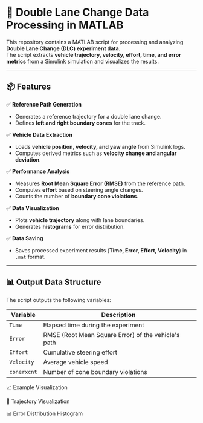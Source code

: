 # 🚗 Double Lane Change Data Processing in MATLAB

This repository contains a MATLAB script for processing and analyzing **Double Lane Change (DLC) experiment data**.  
The script extracts **vehicle trajectory, velocity, effort, time, and error metrics** from a Simulink simulation and visualizes the results.

---

## 📦 Features

✅ **Reference Path Generation**  
- Generates a reference trajectory for a double lane change.  
- Defines **left and right boundary cones** for the track.

✅ **Vehicle Data Extraction**  
- Loads **vehicle position, velocity, and yaw angle** from Simulink logs.  
- Computes derived metrics such as **velocity change and angular deviation**.

✅ **Performance Analysis**  
- Measures **Root Mean Square Error (RMSE)** from the reference path.  
- Computes **effort** based on steering angle changes.  
- Counts the number of **boundary cone violations**.

✅ **Data Visualization**  
- Plots **vehicle trajectory** along with lane boundaries.  
- Generates **histograms** for error distribution.

✅ **Data Saving**  
- Saves processed experiment results (**Time, Error, Effort, Velocity**) in `.mat` format.

---

## 📊 Output Data Structure

The script outputs the following variables:

| Variable   | Description                                          |
|------------|------------------------------------------------------|
| `Time`     | Elapsed time during the experiment                  |
| `Error`    | RMSE (Root Mean Square Error) of the vehicle's path |
| `Effort`   | Cumulative steering effort                          |
| `Velocity` | Average vehicle speed                               |
| `conerxcnt` | Number of cone boundary violations                  |

📈 Example Visualization

🚀 Trajectory Visualization

📊 Error Distribution Histogram
